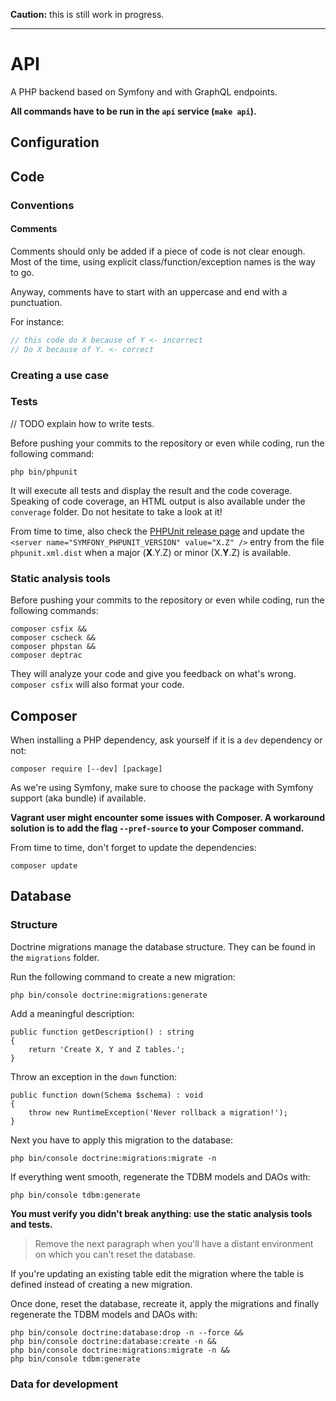 **Caution:** this is still work in progress.

---

# API

A PHP backend based on Symfony and with GraphQL endpoints.

**All commands have to be run in the `api` service (`make api`).**

## Configuration

## Code

### Conventions

#### Comments

Comments should only be added if a piece of code is not clear enough.
Most of the time, using explicit class/function/exception names is the way to go.

Anyway, comments have to start with an uppercase and end with a punctuation.

For instance:

```php
// this code do X because of Y <- incorrect
// Do X because of Y. <- correct
``` 

### Creating a use case

### Tests

// TODO explain how to write tests.

Before pushing your commits to the repository or even while coding, run the following command:

```
php bin/phpunit
```

It will execute all tests and display the result and the code coverage.
Speaking of code coverage, an HTML output is also available under the `converage` folder.
Do not hesitate to take a look at it!

From time to time, also check the [PHPUnit release page](https://github.com/sebastianbergmann/phpunit/releases)
and update the `<server name="SYMFONY_PHPUNIT_VERSION" value="X.Z" />` entry from the file `phpunit.xml.dist` 
when a major (**X**.Y.Z) or minor (X.**Y**.Z) is available.

### Static analysis tools

Before pushing your commits to the repository or even while coding, run the following commands:

```
composer csfix &&
composer cscheck &&
composer phpstan &&
composer deptrac
```

They will analyze your code and give you feedback on what's wrong.
`composer csfix` will also format your code.

## Composer

When installing a PHP dependency, ask yourself if it is a `dev` dependency or not:

```
composer require [--dev] [package]
```

As we're using Symfony, make sure to choose the package with Symfony support (aka bundle) if available.

**Vagrant user might encounter some issues with Composer. 
A workaround solution is to add the flag `--pref-source` to your Composer command.**

From time to time, don't forget to update the dependencies:

```
composer update
```

## Database

### Structure

Doctrine migrations manage the database structure.
They can be found in the `migrations` folder.

Run the following command to create a new migration:

```
php bin/console doctrine:migrations:generate
```

Add a meaningful description:

```
public function getDescription() : string
{
    return 'Create X, Y and Z tables.';
}
```

Throw an exception in the `down` function:

```
public function down(Schema $schema) : void
{
    throw new RuntimeException('Never rollback a migration!');
}
```

Next you have to apply this migration to the database:

```
php bin/console doctrine:migrations:migrate -n
```

If everything went smooth, regenerate the TDBM models and DAOs with:

```
php bin/console tdbm:generate
```

**You must verify you didn't break anything: use the static analysis tools and tests.**

> Remove the next paragraph when you'll have a distant environment
> on which you can't reset the database.

If you're updating an existing table edit the migration where the table is defined
instead of creating a new migration.

Once done, reset the database, recreate it, apply the migrations and finally
regenerate the TDBM models and DAOs with:

```
php bin/console doctrine:database:drop -n --force &&
php bin/console doctrine:database:create -n &&
php bin/console doctrine:migrations:migrate -n &&
php bin/console tdbm:generate
```

### Data for development
